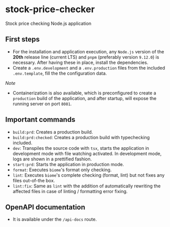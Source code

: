 # stock-price-checker
Stock price checking Node.js application

## First steps
* For the installation and application execution, any `Node.js` version of the **20th**
release line (current LTS) and `pnpm` (preferably version `9.12.0`) is necessary. After having these in place, install the dependencies.
* Create a `.env.development` and a `.env.production` files from the included `.env.template`, fill the
the configuration data.

*Note*
* Containerization is also available, which is preconfigured to create a `production` build of the application,
and after startup, will expose the running server on port `8081`.

## Important commands
* `build:prd`: Creates a production build.
* `build:prd:checked`: Creates a production build with typechecking included.
* `dev`: Transpiles the source code with `tsx`, starts the application in development mode with file watching activated.
In development mode, logs are shown in a prettified fashion.
* `start:prd`: Starts the application in production mode.
* `format`: Executes `biome`'s format only checking.
* `lint`: Executes `biome`'s complete checking (format, lint) but not fixes any files
out-of-the box.
* `lint:fix`: Same as `lint` with the addition of automatically rewriting the affected files
in case of linting / formatting error fixing.

## OpenAPI documentation
* It is available under the `/api-docs` route.
